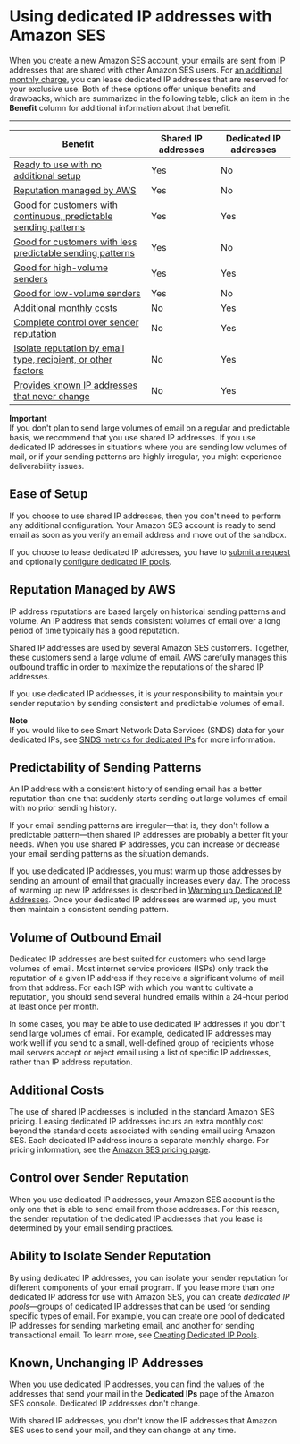 # Using dedicated IP addresses with Amazon SES<a name="dedicated-ip"></a>

When you create a new Amazon SES account, your emails are sent from IP addresses that are shared with other Amazon SES users\. For [an additional monthly charge](https://aws.amazon.com/ses/pricing), you can lease dedicated IP addresses that are reserved for your exclusive use\. Both of these options offer unique benefits and drawbacks, which are summarized in the following table; click an item in the **Benefit** column for additional information about that benefit\.


****  

| Benefit | Shared IP addresses | Dedicated IP addresses | 
| --- | --- | --- | 
| [Ready to use with no additional setup](#dedicated-ip-simplicity) | Yes | No | 
| [Reputation managed by AWS](#dedicated-ip-managed-reputation) | Yes | No | 
| [Good for customers with continuous, predictable sending patterns](#dedicated-ip-sending-patterns) | Yes | Yes | 
| [Good for customers with less predictable sending patterns](#dedicated-ip-sending-patterns) | Yes | No | 
| [Good for high\-volume senders](#dedicated-ip-sending-volumes) | Yes | Yes | 
| [Good for low\-volume senders](#dedicated-ip-sending-volumes) | Yes | No | 
| [Additional monthly costs](#dedicated-ip-costs) | No | Yes | 
| [Complete control over sender reputation](#dedicated-ip-reputation-control) | No | Yes | 
| [Isolate reputation by email type, recipient, or other factors](#dedicated-ip-isolate-reputation) | No | Yes | 
| [Provides known IP addresses that never change](#dedicated-ip-known-addresses) | No | Yes | 

**Important**  
If you don't plan to send large volumes of email on a regular and predictable basis, we recommend that you use shared IP addresses\. If you use dedicated IP addresses in situations where you are sending low volumes of mail, or if your sending patterns are highly irregular, you might experience deliverability issues\.

## Ease of Setup<a name="dedicated-ip-simplicity"></a>

If you choose to use shared IP addresses, then you don't need to perform any additional configuration\. Your Amazon SES account is ready to send email as soon as you verify an email address and move out of the sandbox\.

If you choose to lease dedicated IP addresses, you have to [submit a request](dedicated-ip-case.md) and optionally [configure dedicated IP pools](dedicated-ip-pools.md)\.

## Reputation Managed by AWS<a name="dedicated-ip-managed-reputation"></a>

IP address reputations are based largely on historical sending patterns and volume\. An IP address that sends consistent volumes of email over a long period of time typically has a good reputation\.

Shared IP addresses are used by several Amazon SES customers\. Together, these customers send a large volume of email\. AWS carefully manages this outbound traffic in order to maximize the reputations of the shared IP addresses\.

If you use dedicated IP addresses, it is your responsibility to maintain your sender reputation by sending consistent and predictable volumes of email\.

**Note**  
If you would like to see Smart Network Data Services \(SNDS\) data for your dedicated IPs, see [SNDS metrics for dedicated IPs](snds-metrics-dedicated-ips.md) for more information\.

## Predictability of Sending Patterns<a name="dedicated-ip-sending-patterns"></a>

An IP address with a consistent history of sending email has a better reputation than one that suddenly starts sending out large volumes of email with no prior sending history\.

If your email sending patterns are irregular—that is, they don't follow a predictable pattern—then shared IP addresses are probably a better fit your needs\. When you use shared IP addresses, you can increase or decrease your email sending patterns as the situation demands\.

If you use dedicated IP addresses, you must warm up those addresses by sending an amount of email that gradually increases every day\. The process of warming up new IP addresses is described in [Warming up Dedicated IP Addresses](dedicated-ip-warming.md)\. Once your dedicated IP addresses are warmed up, you must then maintain a consistent sending pattern\.

## Volume of Outbound Email<a name="dedicated-ip-sending-volumes"></a>

Dedicated IP addresses are best suited for customers who send large volumes of email\. Most internet service providers \(ISPs\) only track the reputation of a given IP address if they receive a significant volume of mail from that address\. For each ISP with which you want to cultivate a reputation, you should send several hundred emails within a 24\-hour period at least once per month\.

In some cases, you may be able to use dedicated IP addresses if you don't send large volumes of email\. For example, dedicated IP addresses may work well if you send to a small, well\-defined group of recipients whose mail servers accept or reject email using a list of specific IP addresses, rather than IP address reputation\. 

## Additional Costs<a name="dedicated-ip-costs"></a>

The use of shared IP addresses is included in the standard Amazon SES pricing\. Leasing dedicated IP addresses incurs an extra monthly cost beyond the standard costs associated with sending email using Amazon SES\. Each dedicated IP address incurs a separate monthly charge\. For pricing information, see the [Amazon SES pricing page](https://aws.amazon.com/ses/pricing/)\.

## Control over Sender Reputation<a name="dedicated-ip-reputation-control"></a>

When you use dedicated IP addresses, your Amazon SES account is the only one that is able to send email from those addresses\. For this reason, the sender reputation of the dedicated IP addresses that you lease is determined by your email sending practices\.

## Ability to Isolate Sender Reputation<a name="dedicated-ip-isolate-reputation"></a>

By using dedicated IP addresses, you can isolate your sender reputation for different components of your email program\. If you lease more than one dedicated IP address for use with Amazon SES, you can create *dedicated IP pools*—groups of dedicated IP addresses that can be used for sending specific types of email\. For example, you can create one pool of dedicated IP addresses for sending marketing email, and another for sending transactional email\. To learn more, see [Creating Dedicated IP Pools](dedicated-ip-pools.md)\.

## Known, Unchanging IP Addresses<a name="dedicated-ip-known-addresses"></a>

When you use dedicated IP addresses, you can find the values of the addresses that send your mail in the **Dedicated IPs** page of the Amazon SES console\. Dedicated IP addresses don't change\. 

With shared IP addresses, you don't know the IP addresses that Amazon SES uses to send your mail, and they can change at any time\.
